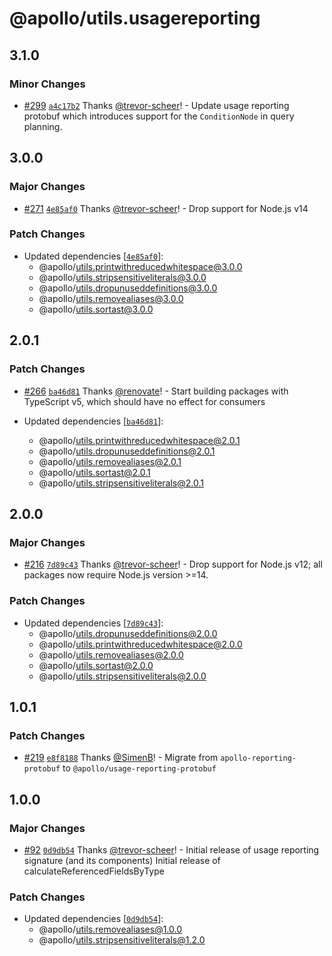 # @apollo/utils.usagereporting

## 3.1.0

### Minor Changes

- [#299](https://github.com/apollographql/apollo-utils/pull/299) [`a4c17b2`](https://github.com/apollographql/apollo-utils/commit/a4c17b286790e094942e713f6c9999f8b548d39a) Thanks [@trevor-scheer](https://github.com/trevor-scheer)! - Update usage reporting protobuf which introduces support for the `ConditionNode` in query planning.

## 3.0.0

### Major Changes

- [#271](https://github.com/apollographql/apollo-utils/pull/271) [`4e85af0`](https://github.com/apollographql/apollo-utils/commit/4e85af042dda5d0c97048ef14861417d1d2488bd) Thanks [@trevor-scheer](https://github.com/trevor-scheer)! - Drop support for Node.js v14

### Patch Changes

- Updated dependencies [[`4e85af0`](https://github.com/apollographql/apollo-utils/commit/4e85af042dda5d0c97048ef14861417d1d2488bd)]:
  - @apollo/utils.printwithreducedwhitespace@3.0.0
  - @apollo/utils.stripsensitiveliterals@3.0.0
  - @apollo/utils.dropunuseddefinitions@3.0.0
  - @apollo/utils.removealiases@3.0.0
  - @apollo/utils.sortast@3.0.0

## 2.0.1

### Patch Changes

- [#266](https://github.com/apollographql/apollo-utils/pull/266) [`ba46d81`](https://github.com/apollographql/apollo-utils/commit/ba46d817a97a6bad9b0ec6ff0720f01edc806091) Thanks [@renovate](https://github.com/apps/renovate)! - Start building packages with TypeScript v5, which should have no effect for consumers

- Updated dependencies [[`ba46d81`](https://github.com/apollographql/apollo-utils/commit/ba46d817a97a6bad9b0ec6ff0720f01edc806091)]:
  - @apollo/utils.printwithreducedwhitespace@2.0.1
  - @apollo/utils.dropunuseddefinitions@2.0.1
  - @apollo/utils.removealiases@2.0.1
  - @apollo/utils.sortast@2.0.1
  - @apollo/utils.stripsensitiveliterals@2.0.1

## 2.0.0

### Major Changes

- [#216](https://github.com/apollographql/apollo-utils/pull/216) [`7d89c43`](https://github.com/apollographql/apollo-utils/commit/7d89c433039cd597998e99124f04866ac2a2c3d5) Thanks [@trevor-scheer](https://github.com/trevor-scheer)! - Drop support for Node.js v12; all packages now require Node.js version >=14.

### Patch Changes

- Updated dependencies [[`7d89c43`](https://github.com/apollographql/apollo-utils/commit/7d89c433039cd597998e99124f04866ac2a2c3d5)]:
  - @apollo/utils.dropunuseddefinitions@2.0.0
  - @apollo/utils.printwithreducedwhitespace@2.0.0
  - @apollo/utils.removealiases@2.0.0
  - @apollo/utils.sortast@2.0.0
  - @apollo/utils.stripsensitiveliterals@2.0.0

## 1.0.1

### Patch Changes

- [#219](https://github.com/apollographql/apollo-utils/pull/219) [`e8f8188`](https://github.com/apollographql/apollo-utils/commit/e8f81881959e1a1043ce452a51613ba17ad5de32) Thanks [@SimenB](https://github.com/SimenB)! - Migrate from `apollo-reporting-protobuf` to `@apollo/usage-reporting-protobuf`

## 1.0.0

### Major Changes

- [#92](https://github.com/apollographql/apollo-utils/pull/92) [`0d9db54`](https://github.com/apollographql/apollo-utils/commit/0d9db54464c8eaa93336bcfe3fa28dee59696b60) Thanks [@trevor-scheer](https://github.com/trevor-scheer)! - Initial release of usage reporting signature (and its components)
  Initial release of calculateReferencedFieldsByType

### Patch Changes

- Updated dependencies [[`0d9db54`](https://github.com/apollographql/apollo-utils/commit/0d9db54464c8eaa93336bcfe3fa28dee59696b60)]:
  - @apollo/utils.removealiases@1.0.0
  - @apollo/utils.stripsensitiveliterals@1.2.0
